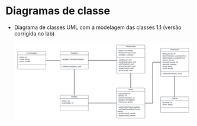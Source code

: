 # Diagramas de classe


* Diagrama de classes UML com a modelagem das classes 1.1 (versão corrigida no lab)


   ![Diagrama UML](https://github.com/DisciplinasProgramacao/lpm-projeto2024-1-advanced-group/blob/diagramaUML/docs/diagramas/UML%20diagrams.png)

